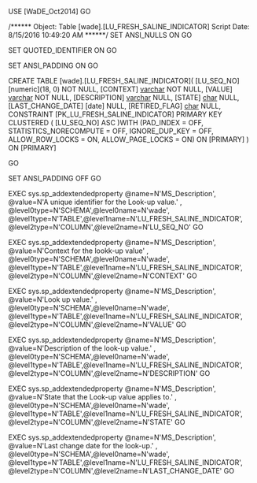 ﻿USE [WaDE_Oct2014]
GO

/****** Object:  Table [wade].[LU_FRESH_SALINE_INDICATOR]    Script Date: 8/15/2016 10:49:20 AM ******/
SET ANSI_NULLS ON
GO

SET QUOTED_IDENTIFIER ON
GO

SET ANSI_PADDING ON
GO

CREATE TABLE [wade].[LU_FRESH_SALINE_INDICATOR](
	[LU_SEQ_NO] [numeric](18, 0) NOT NULL,
	[CONTEXT] [varchar](10) NOT NULL,
	[VALUE] [varchar](10) NOT NULL,
	[DESCRIPTION] [varchar](255) NULL,
	[STATE] [char](2) NULL,
	[LAST_CHANGE_DATE] [date] NULL,
	[RETIRED_FLAG] [char](1) NULL,
 CONSTRAINT [PK_LU_FRESH_SALINE_INDICATOR] PRIMARY KEY CLUSTERED 
(
	[LU_SEQ_NO] ASC
)WITH (PAD_INDEX = OFF, STATISTICS_NORECOMPUTE = OFF, IGNORE_DUP_KEY = OFF, ALLOW_ROW_LOCKS = ON, ALLOW_PAGE_LOCKS = ON) ON [PRIMARY]
) ON [PRIMARY]

GO

SET ANSI_PADDING OFF
GO

EXEC sys.sp_addextendedproperty @name=N'MS_Description', @value=N'A unique identifier for the Look-up value.' , @level0type=N'SCHEMA',@level0name=N'wade', @level1type=N'TABLE',@level1name=N'LU_FRESH_SALINE_INDICATOR', @level2type=N'COLUMN',@level2name=N'LU_SEQ_NO'
GO

EXEC sys.sp_addextendedproperty @name=N'MS_Description', @value=N'Context for the lookk-up value' , @level0type=N'SCHEMA',@level0name=N'wade', @level1type=N'TABLE',@level1name=N'LU_FRESH_SALINE_INDICATOR', @level2type=N'COLUMN',@level2name=N'CONTEXT'
GO

EXEC sys.sp_addextendedproperty @name=N'MS_Description', @value=N'Look up value.' , @level0type=N'SCHEMA',@level0name=N'wade', @level1type=N'TABLE',@level1name=N'LU_FRESH_SALINE_INDICATOR', @level2type=N'COLUMN',@level2name=N'VALUE'
GO

EXEC sys.sp_addextendedproperty @name=N'MS_Description', @value=N'Description of the look-up value.' , @level0type=N'SCHEMA',@level0name=N'wade', @level1type=N'TABLE',@level1name=N'LU_FRESH_SALINE_INDICATOR', @level2type=N'COLUMN',@level2name=N'DESCRIPTION'
GO

EXEC sys.sp_addextendedproperty @name=N'MS_Description', @value=N'State that the Look-up value applies to.' , @level0type=N'SCHEMA',@level0name=N'wade', @level1type=N'TABLE',@level1name=N'LU_FRESH_SALINE_INDICATOR', @level2type=N'COLUMN',@level2name=N'STATE'
GO

EXEC sys.sp_addextendedproperty @name=N'MS_Description', @value=N'Last change date for the look-up.' , @level0type=N'SCHEMA',@level0name=N'wade', @level1type=N'TABLE',@level1name=N'LU_FRESH_SALINE_INDICATOR', @level2type=N'COLUMN',@level2name=N'LAST_CHANGE_DATE'
GO


